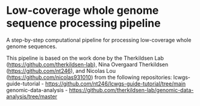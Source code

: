 # Low-coverage whole genome sequence processing pipeline
A step-by-step computational pipeline for processing low-coverage whole genome sequences.

This pipeline is based on the work done by the Therkildsen Lab (https://github.com/therkildsen-lab), Nina Overgaard Therkildsen (https://github.com/nt246), and Nicolas Lou (https://github.com/nicolas931010) from the following repositories:
lcwgs-guide-tutorial - https://github.com/nt246/lcwgs-guide-tutorial/tree/main
genomic-data-analysis - https://github.com/therkildsen-lab/genomic-data-analysis/tree/master
